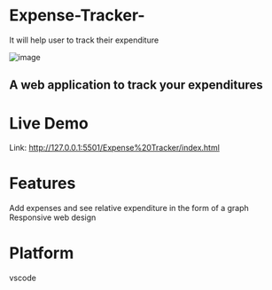 # Expense-Tracker-
It will help user to track their expenditure 


![image](https://user-images.githubusercontent.com/89559467/220008997-b97eafb5-2e1c-4d98-8308-e7d7321a8077.png)


## A web application to track your expenditures

# Live Demo
Link: http://127.0.0.1:5501/Expense%20Tracker/index.html


# Features
Add expenses and see relative expenditure in the form of a graph
Responsive web design

# Platform 
vscode
